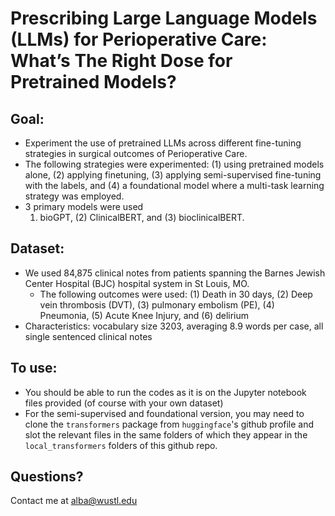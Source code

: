 # Prescribing Large Language Models (LLMs) for Perioperative Care: What’s The Right Dose for Pretrained Models?

## Goal: 
- Experiment the use of pretrained LLMs across different fine-tuning strategies in surgical outcomes of Perioperative Care.
- The following strategies were experimented: (1) using pretrained models alone, (2) applying finetuning, (3) applying semi-supervised fine-tuning with the labels, and (4) a foundational model where a multi-task learning strategy was employed.
- 3 primary models were used 
  1. bioGPT, (2) ClinicalBERT, and (3) bioclinicalBERT.

## Dataset:
- We used 84,875 clinical notes from patients spanning the Barnes Jewish Center Hospital (BJC) hospital system in St Louis, MO.
  - The following outcomes were used: (1) Death in 30 days, (2) Deep vein thrombosis (DVT), (3) pulmonary embolism (PE), (4) Pneumonia, (5) Acute Knee Injury, and (6) delirium
 - Characteristics: vocabulary size 3203, averaging 8.9 words per case, all single sentenced clinical notes

## To use:
- You should be able to run the codes as it is on the Jupyter notebook files provided (of course with your own dataset)
- For the semi-supervised and foundational version, you may need to clone the `transformers` package from `huggingface`'s github profile and slot the relevant files in the same folders of which they appear in the `local_transformers` folders of this github repo.

## Questions? 
Contact me at alba@wustl.edu
